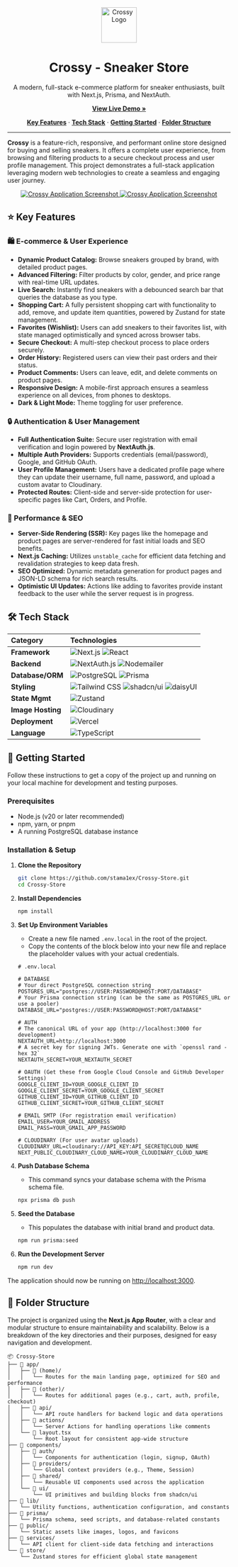<div align="center">
  <img src="https://res.cloudinary.com/dcxsimayu/image/upload/v1754770763/logo_jkievt.png" alt="Crossy Logo" width="80" />
  <h1>Crossy - Sneaker Store</h1>
  <p>
    A modern, full-stack e-commerce platform for sneaker enthusiasts, built with Next.js, Prisma, and NextAuth.
  </p>
  <p>
    <a href="https://crossy-store.vercel.app/" target="_blank"><strong>View Live Demo »</strong></a>
  </p>
  <p>
    <a href="#-key-features"><strong>Key Features</strong></a> ·
    <a href="#-tech-stack"><strong>Tech Stack</strong></a> ·
    <a href="#-getting-started"><strong>Getting Started</strong></a> ·
    <a href="#-folder-structure"><strong>Folder Structure</strong></a>
  </p>
</div>

---

**Crossy** is a feature-rich, responsive, and performant online store designed for buying and selling sneakers. It offers a complete user experience, from browsing and filtering products to a secure checkout process and user profile management. This project demonstrates a full-stack application leveraging modern web technologies to create a seamless and engaging user journey.

<div align="center">
  <a href="https://crossy-store.vercel.app/" target="_blank">
    <img src="https://res.cloudinary.com/dcxsimayu/image/upload/v1754771712/eb5c4669-b25e-44e3-8846-529f9a078925.png" alt="Crossy Application Screenshot" />
  </a>
  <a href="https://crossy-store.vercel.app/" target="_blank">
    <img src="https://res.cloudinary.com/dcxsimayu/image/upload/v1754771790/fec61448-043a-465a-905e-cda05af3f2c7.png" alt="Crossy Application Screenshot" />
  </a>
</div>

## ⭐ Key Features

### 🛍️ E-commerce & User Experience

- **Dynamic Product Catalog:** Browse sneakers grouped by brand, with detailed product pages.
- **Advanced Filtering:** Filter products by color, gender, and price range with real-time URL updates.
- **Live Search:** Instantly find sneakers with a debounced search bar that queries the database as you type.
- **Shopping Cart:** A fully persistent shopping cart with functionality to add, remove, and update item quantities, powered by Zustand for state management.
- **Favorites (Wishlist):** Users can add sneakers to their favorites list, with state managed optimistically and synced across browser tabs.
- **Secure Checkout:** A multi-step checkout process to place orders securely.
- **Order History:** Registered users can view their past orders and their status.
- **Product Comments:** Users can leave, edit, and delete comments on product pages.
- **Responsive Design:** A mobile-first approach ensures a seamless experience on all devices, from phones to desktops.
- **Dark & Light Mode:** Theme toggling for user preference.

### 🔒 Authentication & User Management

- **Full Authentication Suite:** Secure user registration with email verification and login powered by **NextAuth.js**.
- **Multiple Auth Providers:** Supports credentials (email/password), Google, and GitHub OAuth.
- **User Profile Management:** Users have a dedicated profile page where they can update their username, full name, password, and upload a custom avatar to Cloudinary.
- **Protected Routes:** Client-side and server-side protection for user-specific pages like Cart, Orders, and Profile.

### 🚀 Performance & SEO

- **Server-Side Rendering (SSR):** Key pages like the homepage and product pages are server-rendered for fast initial loads and SEO benefits.
- **Next.js Caching:** Utilizes `unstable_cache` for efficient data fetching and revalidation strategies to keep data fresh.
- **SEO Optimized:** Dynamic metadata generation for product pages and JSON-LD schema for rich search results.
- **Optimistic UI Updates:** Actions like adding to favorites provide instant feedback to the user while the server request is in progress.

## 🛠️ Tech Stack

| Category          | Technologies                                                                                                                                                                                                                                                                                                                                   |
| :---------------- | :--------------------------------------------------------------------------------------------------------------------------------------------------------------------------------------------------------------------------------------------------------------------------------------------------------------------------------------------- |
| **Framework**     | ![Next.js](https://img.shields.io/badge/Next.js-000000?style=for-the-badge&logo=nextdotjs&logoColor=white) ![React](https://img.shields.io/badge/React-20232A?style=for-the-badge&logo=react&logoColor=61DAFB)                                                                                                                                 |
| **Backend**       | ![NextAuth.js](https://img.shields.io/badge/NextAuth.js-000?style=for-the-badge&logo=nextauth.js&logoColor=fff) ![Nodemailer](https://img.shields.io/badge/Nodemailer-2A7D2E?style=for-the-badge&logo=nodemailer&logoColor=white)                                                                                                              |
| **Database/ORM**  | ![PostgreSQL](https://img.shields.io/badge/PostgreSQL-316192?style=for-the-badge&logo=postgresql&logoColor=white) ![Prisma](https://img.shields.io/badge/Prisma-2D3748?style=for-the-badge&logo=prisma&logoColor=white)                                                                                                                        |
| **Styling**       | ![Tailwind CSS](https://img.shields.io/badge/Tailwind_CSS-38B2AC?style=for-the-badge&logo=tailwind-css&logoColor=white) ![shadcn/ui](https://img.shields.io/badge/shadcn/ui-000000?style=for-the-badge&logo=shadcnui&logoColor=white) ![daisyUI](https://img.shields.io/badge/daisyUI-199652?style=for-the-badge&logo=daisyui&logoColor=white) |
| **State Mgmt**    | ![Zustand](https://img.shields.io/badge/Zustand-3B3B3B?style=for-the-badge)                                                                                                                                                                                                                                                                    |
| **Image Hosting** | ![Cloudinary](https://img.shields.io/badge/Cloudinary-3448C5?style=for-the-badge&logo=cloudinary&logoColor=white)                                                                                                                                                                                                                              |
| **Deployment**    | ![Vercel](https://img.shields.io/badge/Vercel-000000?style=for-the-badge&logo=vercel&logoColor=white)                                                                                                                                                                                                                                          |
| **Language**      | ![TypeScript](https://img.shields.io/badge/TypeScript-3178C6?style=for-the-badge&logo=typescript&logoColor=white)                                                                                                                                                                                                                              |

## 🚀 Getting Started

Follow these instructions to get a copy of the project up and running on your local machine for development and testing purposes.

### Prerequisites

- Node.js (v20 or later recommended)
- npm, yarn, or pnpm
- A running PostgreSQL database instance

### Installation & Setup

1.  **Clone the Repository**

    ```bash
    git clone https://github.com/stama1ex/Crossy-Store.git
    cd Crossy-Store
    ```

2.  **Install Dependencies**

    ```bash
    npm install
    ```

3.  **Set Up Environment Variables**

    - Create a new file named `.env.local` in the root of the project.
    - Copy the contents of the block below into your new file and replace the placeholder values with your actual credentials.

    ```env
    # .env.local

    # DATABASE
    # Your direct PostgreSQL connection string
    POSTGRES_URL="postgres://USER:PASSWORD@HOST:PORT/DATABASE"
    # Your Prisma connection string (can be the same as POSTGRES_URL or use a pooler)
    DATABASE_URL="postgres://USER:PASSWORD@HOST:PORT/DATABASE"

    # AUTH
    # The canonical URL of your app (http://localhost:3000 for development)
    NEXTAUTH_URL=http://localhost:3000
    # A secret key for signing JWTs. Generate one with `openssl rand -hex 32`
    NEXTAUTH_SECRET=YOUR_NEXTAUTH_SECRET

    # OAUTH (Get these from Google Cloud Console and GitHub Developer Settings)
    GOOGLE_CLIENT_ID=YOUR_GOOGLE_CLIENT_ID
    GOOGLE_CLIENT_SECRET=YOUR_GOOGLE_CLIENT_SECRET
    GITHUB_CLIENT_ID=YOUR_GITHUB_CLIENT_ID
    GITHUB_CLIENT_SECRET=YOUR_GITHUB_CLIENT_SECRET

    # EMAIL SMTP (For registration email verification)
    EMAIL_USER=YOUR_GMAIL_ADDRESS
    EMAIL_PASS=YOUR_GMAIL_APP_PASSWORD

    # CLOUDINARY (For user avatar uploads)
    CLOUDINARY_URL=cloudinary://API_KEY:API_SECRET@CLOUD_NAME
    NEXT_PUBLIC_CLOUDINARY_CLOUD_NAME=YOUR_CLOUDINARY_CLOUD_NAME
    ```

4.  **Push Database Schema**

    - This command syncs your database schema with the Prisma schema file.

    ```bash
    npx prisma db push
    ```

5.  **Seed the Database**

    - This populates the database with initial brand and product data.

    ```bash
    npm run prisma:seed
    ```

6.  **Run the Development Server**
    ```bash
    npm run dev
    ```

The application should now be running on [http://localhost:3000](http://localhost:3000).

## 📂 Folder Structure

The project is organized using the **Next.js App Router**, with a clear and modular structure to ensure maintainability and scalability. Below is a breakdown of the key directories and their purposes, designed for easy navigation and development.

```plaintext
📦 Crossy-Store
├── 📂 app/
│   ├── 📂 (home)/
│   │   └── Routes for the main landing page, optimized for SEO and performance
│   ├── 📂 (other)/
│   │   └── Routes for additional pages (e.g., cart, auth, profile, checkout)
│   ├── 📂 api/
│   │   └── API route handlers for backend logic and data operations
│   ├── 📂 actions/
│   │   └── Server Actions for handling operations like comments
│   └── 📜 layout.tsx
│       └── Root layout for consistent app-wide structure
├── 📂 components/
│   ├── 📂 auth/
│   │   └── Components for authentication (login, signup, OAuth)
│   ├── 📂 providers/
│   │   └── Global context providers (e.g., Theme, Session)
│   ├── 📂 shared/
│   │   └── Reusable UI components used across the application
│   └── 📂 ui/
│       └── UI primitives and building blocks from shadcn/ui
├── 📂 lib/
│   └── Utility functions, authentication configuration, and constants
├── 📂 prisma/
│   └── Prisma schema, seed scripts, and database-related constants
├── 📂 public/
│   └── Static assets like images, logos, and favicons
├── 📂 services/
│   └── API client for client-side data fetching and interactions
└── 📂 store/
    └── Zustand stores for efficient global state management
```
